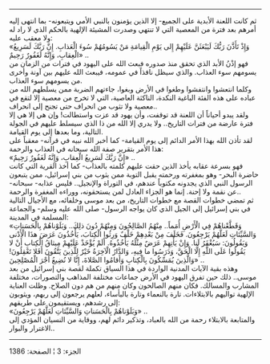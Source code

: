 ------------------------------------------------------------------------

ثم كانت اللعنة الأبدية على الجميع- إلا الذين يؤمنون بالنبي الأمي
ويتبعونه- بما انتهى إليه أمرهم بعد فترة من المعصية التي لا تنتهي وصدرت
المشيئة الإلهية بالحكم الذي لا راد له ولا معقب عليه:  
«وَإِذْ تَأَذَّنَ رَبُّكَ لَيَبْعَثَنَّ عَلَيْهِمْ إِلى يَوْمِ الْقِيامَةِ مَنْ يَسُومُهُمْ سُوءَ الْعَذابِ. إِنَّ رَبَّكَ
لَسَرِيعُ الْعِقابِ، وَإِنَّهُ لَغَفُورٌ رَحِيمٌ» ..  
فهو إذْنُ الأبد الذي تحقق منذ صدوره فبعث الله على اليهود في فترات من
الزمان من يسومهم سوء العذاب. والذي سيظل نافذاً في عمومه، فيبعث الله عليهم
بين آونة وأخرى من يسومهم سوء العذاب.  
وكلما انتعشوا وانتفشوا وطغوا في الأرض وبغوا، جاءتهم الضربة ممن يسلطهم
الله من عباده على هذه الفئة الباغية النكدة، الناكثة العاصية، التي لا
تخرج من معصية إلا لتقع في معصية ولا تثوب من انحراف حتى تجنح إلى
انحراف..  
ولقد يبدو أحياناً أن اللعنة قد توقفت، وأن يهود قد عزت واستطالت! وإن هي
إلا هي إلا فترة عارضة من فترات التاريخ.. ولا يدري إلا الله من ذا الذي
سيسلط عليهم في الجولة التالية، وما بعدها إلى يوم القيامة.  
لقد تأذن الله بهذا الأمر الدائم إلى يوم القيامة- كما أخبر الله نبيه في
قرآنه- معقباً على هذا الأمر بتقرير صفة الله سبحانه في العذاب والرحمة:  
«إِنَّ رَبَّكَ لَسَرِيعُ الْعِقابِ، وَإِنَّهُ لَغَفُورٌ رَحِيمٌ» ..  
فهو بسرعة عقابه يأخذ الذين حقت عليهم كلمته بالعذاب- كما أخذ القرية التي
كانت حاضرة البحر- وهو بمغفرته ورحمته يقبل التوبة ممن يثوب من بني
إسرائيل، ممن يتبعون الرسول النبي الذي يجدونه مكتوباً عندهم، في التوراة
والإنجيل.. فليس عذابه- سبحانه- عن نقمة ولا إحنة. إنما هو الجزاء العادل
لمن يستحقونه، ووراءه المغفرة والرحمة..  
ثم تمضي خطوات القصة مع خطوات التاريخ، من بعد موسى وخلفائه، مع الأجيال
التالية في بني إسرائيل إلى الجيل الذي كان يواجه الرسول- صلى الله عليه
وسلم- والجماعة المسلمة في المدينة:  
«وَقَطَّعْناهُمْ فِي الْأَرْضِ أُمَماً.. مِنْهُمُ الصَّالِحُونَ وَمِنْهُمْ دُونَ ذلِكَ.. وَبَلَوْناهُمْ
بِالْحَسَناتِ وَالسَّيِّئاتِ لَعَلَّهُمْ يَرْجِعُونَ. فَخَلَفَ مِنْ بَعْدِهِمْ خَلْفٌ وَرِثُوا الْكِتابَ، يَأْخُذُونَ
عَرَضَ هذَا الْأَدْنى وَيَقُولُونَ: سَيُغْفَرُ لَنا. وَإِنْ يَأْتِهِمْ عَرَضٌ مِثْلُهُ يَأْخُذُوهُ. أَلَمْ يُؤْخَذْ
عَلَيْهِمْ مِيثاقُ الْكِتابِ أَنْ لا يَقُولُوا عَلَى اللَّهِ إِلَّا الْحَقَّ، وَدَرَسُوا ما فِيهِ، وَالدَّارُ
الْآخِرَةُ خَيْرٌ لِلَّذِينَ يَتَّقُونَ أَفَلا تَعْقِلُونَ! وَالَّذِينَ يُمَسِّكُونَ بِالْكِتابِ وَأَقامُوا
الصَّلاةَ، إِنَّا لا نُضِيعُ أَجْرَ الْمُصْلِحِينَ» ..  
وهذه بقية الآيات المدنية الواردة في هذا السياق تكملة لقصة بني إسرائيل من
بعد موسى.. ذلك حين تفرق اليهود في الأرض جماعات مختلفة المذاهب والتصورات،
مختلفة المشارب والمسالك. فكان منهم الصالحون وكان منهم من هم دون الصلاح.
وظلت العناية الإلهية تواليهم بالابتلاءات. تارة بالنعماء وتارة بالبأساء،
لعلهم يرجعون إلى ربهم، ويثوبون إلى رشدهم، ويستقيمون على طريقهم:  
«وَبَلَوْناهُمْ بِالْحَسَناتِ وَالسَّيِّئاتِ لَعَلَّهُمْ يَرْجِعُونَ» ..  
والمتابعة بالابتلاء رحمة من الله بالعباد، وتذكير دائم لهم، ووقاية من
النسيان المؤدي إلى الاغترار والبوار..

------------------------------------------------------------------------

الجزء: 3 ¦ الصفحة: 1386
